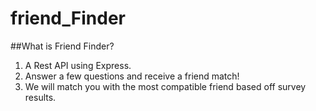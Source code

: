 # friend_Finder

##What is Friend Finder?
1. A Rest API using Express.
1. Answer a few questions and receive a friend match!
  1. We will match you with the most compatible friend based off survey results. 
